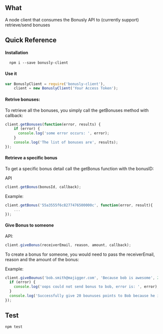 ## What

A node client that consumes the Bonusly API to (currently support) retrieve/send bonuses

## Quick Reference

#### Installation
```
  npm i --save bonusly-client
```

#### Use it

```javascript
var BonuslyClient = require('bonusly-client'),
    client = new BonuslyClient('Your Access Token');
```


#### Retrive bonuses:

To retrieve all the bonuses, you simply call the getBonuses method with callback:

```javascript
client.getBonuses(function(error, results) {
    if (error) {
      console.log('some error occurs: ', error);
    }
    console.log('The list of bonuses are', results);
});

```

#### Retrieve a specific bonus

 To get a specific bonus detail call the getBonus function with the bonusID:

 API
 ```javascript
 client.getBonus(bonusId, callback);
 ```

Example:

```javascript
client.getBonus('55a3555f6c8277476500000c', function(error, result){
    ...
});
```

#### Give Bonus to someone

API:
```javascript
client.giveBonus(receiverEmail, reason, amount, callback);
```
To create a bonus for someone, you would need to pass the receiverEmail, reason and the amount of the bonus:

Example:

```javascript
client.giveBounus('bob.smith@majigger.com', 'Because bob is awesome', 20, function(error, result){
  if (error) {
    console.log('oops could not send bonus to bob, error is: ', error);
  }
  console.log('Successfully give 20 bounuses points to Bob because he is awesome! ', result);
});

```

## Test

```
npm test
```
